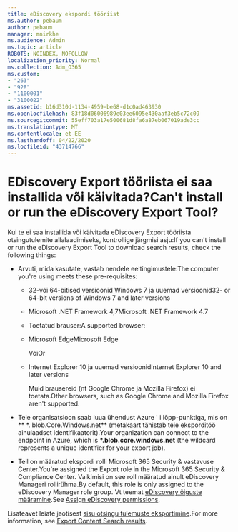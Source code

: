 ```yaml
---
title: eDiscovery ekspordi tööriist
ms.author: pebaum
author: pebaum
manager: mnirkhe
ms.audience: Admin
ms.topic: article
ROBOTS: NOINDEX, NOFOLLOW
localization_priority: Normal
ms.collection: Adm_O365
ms.custom:
- "263"
- "928"
- "1100001"
- "3100022"
ms.assetid: b16d310d-1134-4959-be68-d1c0ad463930
ms.openlocfilehash: 83f18d06006989e03ee6095e430aaf3eb5c72c09
ms.sourcegitcommit: 55eff703a17e500681d8fa6a87eb067019ade3cc
ms.translationtype: MT
ms.contentlocale: et-EE
ms.lasthandoff: 04/22/2020
ms.locfileid: "43714766"
---
```

# <a name="cant-install-or-run-the-ediscovery-export-tool"></a><span data-ttu-id="619b1-102">EDiscovery Export tööriista ei saa installida või käivitada?</span><span class="sxs-lookup"><span data-stu-id="619b1-102">Can't install or run the eDiscovery Export Tool?</span></span>

<span data-ttu-id="619b1-103">Kui te ei saa installida või käivitada eDiscovery Export tööriista otsingutulemite allalaadimiseks, kontrollige järgmisi asju:</span><span class="sxs-lookup"><span data-stu-id="619b1-103">If you can't install or run the eDiscovery Export Tool to download search results, check the following things:</span></span>
  
- <span data-ttu-id="619b1-104">Arvuti, mida kasutate, vastab nendele eeltingimustele:</span><span class="sxs-lookup"><span data-stu-id="619b1-104">The computer you're using meets these pre-requisites:</span></span>

  - <span data-ttu-id="619b1-105">32-või 64-bitised versioonid Windows 7 ja uuemad versioonid</span><span class="sxs-lookup"><span data-stu-id="619b1-105">32- or 64-bit versions of Windows 7 and later versions</span></span>

  - <span data-ttu-id="619b1-106">Microsoft .NET Framework 4,7</span><span class="sxs-lookup"><span data-stu-id="619b1-106">Microsoft .NET Framework 4.7</span></span>

  - <span data-ttu-id="619b1-107">Toetatud brauser:</span><span class="sxs-lookup"><span data-stu-id="619b1-107">A supported browser:</span></span>

  - <span data-ttu-id="619b1-108">Microsoft Edge</span><span class="sxs-lookup"><span data-stu-id="619b1-108">Microsoft Edge</span></span>

    <span data-ttu-id="619b1-109">Või</span><span class="sxs-lookup"><span data-stu-id="619b1-109">Or</span></span>

  - <span data-ttu-id="619b1-110">Internet Explorer 10 ja uuemad versioonid</span><span class="sxs-lookup"><span data-stu-id="619b1-110">Internet Explorer 10 and later versions</span></span>

    <span data-ttu-id="619b1-111">Muid brausereid (nt Google Chrome ja Mozilla Firefox) ei toetata.</span><span class="sxs-lookup"><span data-stu-id="619b1-111">Other browsers, such as Google Chrome and Mozilla Firefox aren't supported.</span></span>

- <span data-ttu-id="619b1-112">Teie organisatsioon saab luua ühendust Azure ' i lõpp-punktiga, mis on \*\* \*. blob.Core.Windows.net\*\* (metakaart tähistab teie eksporditöö ainulaadset identifikaatorit).</span><span class="sxs-lookup"><span data-stu-id="619b1-112">Your organization can connect to the endpoint in Azure, which is **\*.blob.core.windows.net** (the wildcard represents a unique identifier for your export job).</span></span>

- <span data-ttu-id="619b1-113">Teil on määratud ekspordi rolli Microsoft 365 Security &amp; vastavuse Center.</span><span class="sxs-lookup"><span data-stu-id="619b1-113">You're assigned the Export role in the Microsoft 365 Security &amp; Compliance Center.</span></span> <span data-ttu-id="619b1-114">Vaikimisi on see roll määratud ainult eDiscovery Manageri rollirühma.</span><span class="sxs-lookup"><span data-stu-id="619b1-114">By default, this role is only assigned to the eDiscovery Manager role group.</span></span> <span data-ttu-id="619b1-115">Vt teemat [eDiscovery õiguste määramine](https://docs.microsoft.com/office365/securitycompliance/assign-ediscovery-permissions).</span><span class="sxs-lookup"><span data-stu-id="619b1-115">See [Assign eDiscovery permissions](https://docs.microsoft.com/office365/securitycompliance/assign-ediscovery-permissions).</span></span>

<span data-ttu-id="619b1-116">Lisateavet leiate jaotisest [sisu otsingu tulemuste eksportimine](https://docs.microsoft.com/office365/securitycompliance/export-search-results).</span><span class="sxs-lookup"><span data-stu-id="619b1-116">For more information, see [Export Content Search results](https://docs.microsoft.com/office365/securitycompliance/export-search-results).</span></span>
  